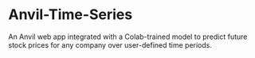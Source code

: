 # Anvil-Time-Series
An Anvil web app integrated with a Colab-trained model to predict future stock prices for any company over user-defined time periods.
